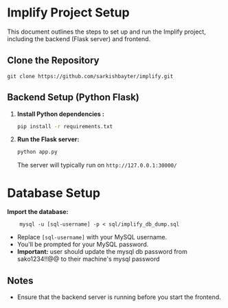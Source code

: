 
# Implify Project Setup

This document outlines the steps to set up and run the Implify project, including the backend (Flask server) and frontend.

## Clone the Repository

    
    git clone https://github.com/sarkishbayter/implify.git
  
  

## Backend Setup (Python Flask)


1.  **Install Python dependencies :**

    ```bash
    pip install -r requirements.txt
    ```


2.  **Run the Flask server:**

    ```bash
    python app.py
    ```

    The server will typically run on `http://127.0.0.1:30000/` 


# Database Setup

  **Import the database:**
  

        
        mysql -u [sql-username] -p < sql/implify_db_dump.sql
      
        
 * Replace `[sql-username]` with your MySQL username.
 * You'll be prompted for your MySQL password.
 * **Important:** user should update the mysql db password from sako1234!!@@ to their machine's mysql password


## Notes

* Ensure that the backend server is running before you start the frontend.
